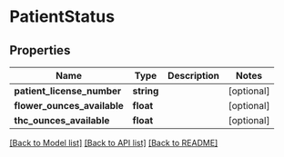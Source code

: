 # PatientStatus

## Properties
Name | Type | Description | Notes
------------ | ------------- | ------------- | -------------
**patient_license_number** | **string** |  | [optional] 
**flower_ounces_available** | **float** |  | [optional] 
**thc_ounces_available** | **float** |  | [optional] 

[[Back to Model list]](../../README.md#documentation-for-models) [[Back to API list]](../../README.md#documentation-for-api-endpoints) [[Back to README]](../../README.md)


